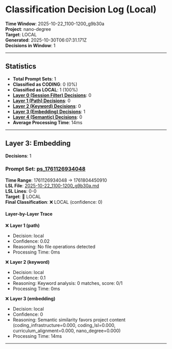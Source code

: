 # Classification Decision Log (Local)

**Time Window**: 2025-10-22_1100-1200_g9b30a<br>
**Project**: nano-degree<br>
**Target**: LOCAL<br>
**Generated**: 2025-10-30T06:07:31.171Z<br>
**Decisions in Window**: 1

---

## Statistics

- **Total Prompt Sets**: 1
- **Classified as CODING**: 0 (0%)
- **Classified as LOCAL**: 1 (100%)
- **[Layer 0 (Session Filter) Decisions](#layer-0-session-filter)**: 0
- **[Layer 1 (Path) Decisions](#layer-1-path)**: 0
- **[Layer 2 (Keyword) Decisions](#layer-2-keyword)**: 0
- **[Layer 3 (Embedding) Decisions](#layer-3-embedding)**: 1
- **[Layer 4 (Semantic) Decisions](#layer-4-semantic)**: 0
- **Average Processing Time**: 14ms

---

## Layer 3: Embedding

**Decisions**: 1

### Prompt Set: [ps_1761126934048](../../history/2025-10-22_1100-1200_g9b30a.md#ps_1761126934048)

**Time Range**: 1761126934048 → 1761804450910<br>
**LSL File**: [2025-10-22_1100-1200_g9b30a.md](../../history/2025-10-22_1100-1200_g9b30a.md#ps_1761126934048)<br>
**LSL Lines**: 0-0<br>
**Target**: 📍 LOCAL<br>
**Final Classification**: ❌ LOCAL (confidence: 0)

#### Layer-by-Layer Trace

❌ **Layer 1 (path)**
- Decision: local
- Confidence: 0.02
- Reasoning: No file operations detected
- Processing Time: 0ms

❌ **Layer 2 (keyword)**
- Decision: local
- Confidence: 0.1
- Reasoning: Keyword analysis: 0 matches, score: 0/1
- Processing Time: 0ms

❌ **Layer 3 (embedding)**
- Decision: local
- Confidence: 0
- Reasoning: Semantic similarity favors project content (coding_infrastructure=0.000, coding_lsl=0.000, curriculum_alignment=0.000, nano_degree=0.000)
- Processing Time: 14ms

---

